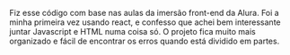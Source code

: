 Fiz esse código com base nas aulas da imersão front-end da Alura. Foi a minha primeira vez usando react, e confesso que achei bem interessante 
juntar Javascript e HTML numa coisa só. O projeto fica muito mais organizado e fácil de encontrar os erros quando está dividido em partes.
